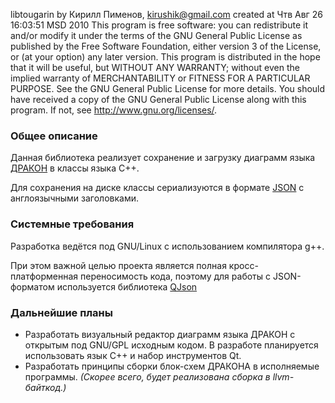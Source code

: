 libtougarin by Кирилл Пименов, <kirushik@gmail.com>
created at Чтв Авг 26 16:03:51 MSD 2010
This program is free software: you can redistribute it and/or modify
it under the terms of the GNU General Public License as published by
the Free Software Foundation, either version 3 of the License, or
(at your option) any later version.
This program is distributed in the hope that it will be useful,
but WITHOUT ANY WARRANTY; without even the implied warranty of
MERCHANTABILITY or FITNESS FOR A PARTICULAR PURPOSE.  See the
GNU General Public License for more details.
You should have received a copy of the GNU General Public License
along with this program.  If not, see <http://www.gnu.org/licenses/>.

### Общее описание
Данная библиотека реализует сохранение и загрузку диаграмм языка [ДРАКОН](http://ru.wikipedia.org/wiki/%D0%94%D0%A0%D0%90%D0%9A%D0%9E%D0%9D) в классы языка C++.

Для сохранения на диске классы сериализуются в формате [JSON]() с англоязычными заголовками.

### Системные требования
Разработка ведётся под GNU/Linux с использованием компилятора g++.

При этом важной целью проекта является полная кросс-платформенная переносимость кода, поэтому для работы с JSON-форматом используется библиотека [QJson](http://qjson.sourceforge.net/)

### Дальнейшие планы
 * Разработать визуальный редактор диаграмм языка ДРАКОН с открытым под GNU/GPL исходным кодом. В разработе планируется использовать язык C++ и набор инструментов Qt.
 * Разработать принципы сборки блок-схем ДРАКОНА в исполняемые программы. *(Скорее всего, будет реализована сборка в llvm-байткод.)*

